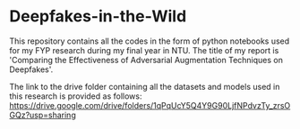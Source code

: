 # Deepfakes-in-the-Wild

This repository contains all the codes in the form of python notebooks used for my FYP research during my final year in NTU. The title of my report is 'Comparing the Effectiveness of Adversarial Augmentation Techniques on Deepfakes'.

The link to the drive folder containing all the datasets and models used in this research is provided as follows: https://drive.google.com/drive/folders/1qPqUcY5Q4Y9G90LjfNPdvzTy_zrsOGQz?usp=sharing
